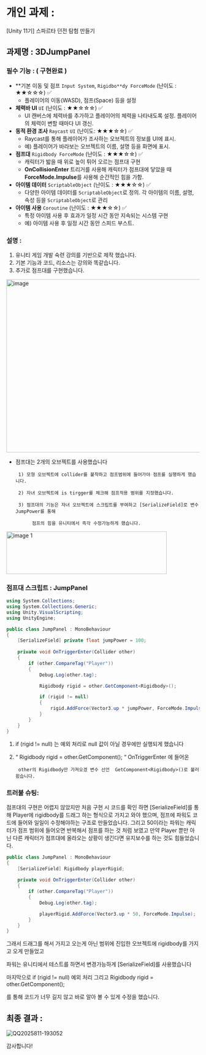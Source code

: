 # 개인 과제 :

[Unity 11기] 스파르타 던전 탐험 만들기 

## **과제명  :  3DJumpPanel**

### 필수 기능 :  ( 구현완료 )

- **기본 이동 및 점프 `Input System`, `Rigidbo**dy ForceMode` (난이도 : ★★☆☆☆)   ✅
    - 플레이어의 이동(WASD), 점프(Space) 등을 설정
- **체력바 UI** `UI` (난이도 : ★★☆☆☆)  ✅
    - UI 캔버스에 체력바를 추가하고 플레이어의 체력을 나타내도록 설정. 플레이어의 체력이 변할 때마다 UI 갱신.
- **동적 환경 조사** `Raycast` `UI` (난이도: ★★★☆☆)  ✅
    - Raycast를 통해 플레이어가 조사하는 오브젝트의 정보를 UI에 표시.
    - 예) 플레이어가 바라보는 오브젝트의 이름, 설명 등을 화면에 표시.
- **점프대** `Rigidbody ForceMode` (난이도 : ★★★☆☆)  ✅
    - 캐릭터가 밟을 때 위로 높이 튀어 오르는 점프대 구현
    - **OnCollisionEnter** 트리거를 사용해 캐릭터가 점프대에 닿았을 때 **ForceMode.Impulse**를 사용해 순간적인 힘을 가함.
- **아이템 데이터** `ScriptableObject` (난이도 : ★★★☆☆)  ✅
    - 다양한 아이템 데이터를 `ScriptableObject`로 정의. 각 아이템의 이름, 설명, 속성 등을 `ScriptableObject`로 관리
- **아이템 사용** `Coroutine` (난이도 : ★★★☆☆)  ✅
    - 특정 아이템 사용 후 효과가 일정 시간 동안 지속되는 시스템 구현
    - 예) 아이템 사용 후 일정 시간 동안 스피드 부스트.

### 설명 :

1. 유니티 게임 개발 숙련 강의를 기반으로 제작 했습니다.
2. 기본 기능과 코드, 리소스는 강의와 똑같습니다.
3. 추가로 점프대를 구현했습니다.

<img width="1496" height="451" alt="image" src="https://github.com/user-attachments/assets/e99a294b-574b-4bc3-ae76-890f9c5e415c" />


- 점프대는 2개의 오브젝트를 사용했습니다

       1) 모형 오브젝트에 collider를 붙착하고 점프범위에 들어가야 점프를 실행하게 했습니다.

       2) 자녀 오브젝트에 is tirgger를 체크해 점프적용 범위를 지정했습니다.

       3) 점프대의 기능은 자녀 오브젝트에 스크립트를 부여하고 [SerializeField]로 변수 JumpPower를 통해 

            점프의 힘을 유니티에서 즉각 수정가능하게 했습니다.

<img width="418" height="111" alt="image 1" src="https://github.com/user-attachments/assets/ebc809ee-94ac-4e07-ab23-e0c37871ec18" />


### 점프대 스크립트 :  JumpPanel

```csharp
using System.Collections;
using System.Collections.Generic;
using Unity.VisualScripting;
using UnityEngine;

public class JumpPanel : MonoBehaviour
{
    [SerializeField] private float jumpPower = 100;
    
    private void OnTriggerEnter(Collider other)
    {
        if (other.CompareTag("Player"))
        {
            Debug.Log(other.tag);

            Rigidbody rigid = other.GetComponent<Rigidbody>();

            if (rigid != null)
            {
                rigid.AddForce(Vector3.up * jumpPower, ForceMode.Impulse);
            }
        }
    }
}
```

1. if (rigid != null) 는 예외 처리로 null 값이 아닐 경우에만 실행되게 했습니다
2. “ Rigidbody rigid = other.GetComponent<Rigidbody>(); “ OnTriggerEnter 에 들어온 

        other의 Rigidbody만 가져오겠 변수 선언  GetComponent<Rigidbody>()로 불러 욌습니다.

### 트러불 슈팅:

점프대의 구현은 어렵지 않았지만 처음 구현 시 코드를 확인 하면 [SerializeField]를 통해 Player에 rigidbody를 드래그 하는 형식으로 가지고 와야 했으며, 점프에 파워도 코드에 들어와 일일이 수정해야하는 구조로 만들었습니다. 그리고 50이라는 파워는 캐릭터가 점프 범위에 들어오면 반복해서 점프를 하는 것 처럼 보였고  만약 Player 뿐만 아닌 다른 캐릭터가 점프대에 올라오는 상황이 생긴다면 유지보수를 하는 것도 힘들었습니다. 

```csharp
public class JumpPanel : MonoBehaviour
{
    [SerializeField] Rigidbody playerRigid;
    
    private void OnTriggerEnter(Collider other)
    {
        if (other.CompareTag("Player"))
        {
            Debug.Log(other.tag);

            playerRigid.AddForce(Vector3.up * 50, ForceMode.Impulse);
        }
    }
}
```

그래서 드래그를 해서 가지고 오는게 아닌 범위에 진입한 오브젝트에 rigidbody를 가지고 오게 만들었고

파워는 유니티에서 테스트를 하면서 변경가능하게 [SerializeField]를 사용했습니다 

마지막으로 if (rigid != null) 예외 처리 그리고 Rigidbody rigid = other.GetComponent<Rigidbody>();

를 통해 코드가 너무 길지 않고 바로 알아 볼 수 있게 수정을 했습니다.

## 최종 결과 :

![QQ2025811-193052](https://github.com/user-attachments/assets/d44569c7-295c-4239-8168-4ebbc84dbe67)


감사합니다!
